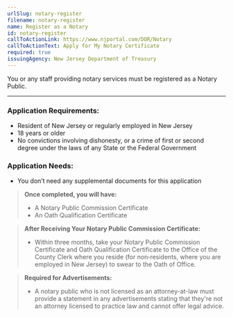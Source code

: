 ```yaml
---
urlSlug: notary-register
filename: notary-register
name: Register as a Notary
id: notary-register
callToActionLink: https://www.njportal.com/DOR/Notary
callToActionText: Apply for My Notary Certificate
required: true
issuingAgency: New Jersey Department of Treasury
---
```

You or any staff providing notary services must be registered as a Notary Public. 

--- 
### Application Requirements:
* Resident of New Jersey or regularly employed in New Jersey
* 18 years or older
* No convictions involving dishonesty, or a crime of first or second degree under the laws of any State or the Federal Government

### Application Needs:
* You don’t need any supplemental documents for this application
 
> **Once completed, you will have:**
>* A Notary Public Commission Certificate
>* An Oath Qualification Certificate 
 
> **After Receiving Your Notary Public Commission Certificate:**
>* Within three months, take your Notary Public Commission Certificate and Oath Qualification Certificate to the Office of the County Clerk where you reside (for non‐residents, where you are employed in New Jersey) to swear to the Oath of Office.
 
> **Required for Advertisements:**
>* A notary public who is not licensed as an attorney-at-law must provide a statement in any advertisements stating that they're not an attorney licensed to practice law and cannot offer legal advice.